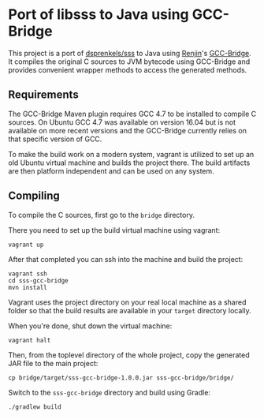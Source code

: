 # Port of libsss to Java using GCC-Bridge

This project is a port of [dsprenkels/sss](https://github.com/dsprenkels/sss)
to Java using [Renjin](https://github.com/bedatadriven/renjin)'s
[GCC-Bridge](https://github.com/bedatadriven/renjin/tree/master/tools/gcc-bridge).
It compiles the original C sources to JVM bytecode using GCC-Bridge
and provides convenient wrapper methods to access the generated methods.

## Requirements

The GCC-Bridge Maven plugin requires GCC 4.7 to be installed to compile C
sources. On Ubuntu GCC 4.7 was available on version 16.04 but is not available
on more recent versions and the GCC-Bridge currently relies on that specific
version of GCC.

To make the build work on a modern system, vagrant is utilized to set up
an old Ubuntu virtual machine and builds the project there. The build
artifacts are then platform independent and can be used on any system.

## Compiling

To compile the C sources, first go to the `bridge` directory.

There you need to set up the build virtual machine using vagrant:

    vagrant up

After that completed you can ssh into the machine and build the project:

    vagrant ssh
    cd sss-gcc-bridge
    mvn install

Vagrant uses the project directory on your real local machine as a shared folder
so that the build results are available in your `target` directory locally.

When you're done, shut down the virtual machine:

    vagrant halt

Then, from the toplevel directory of the whole project, copy the generated
JAR file to the main project:

    cp bridge/target/sss-gcc-bridge-1.0.0.jar sss-gcc-bridge/bridge/

Switch to the `sss-gcc-bridge` directory and build using Gradle:

    ./gradlew build
